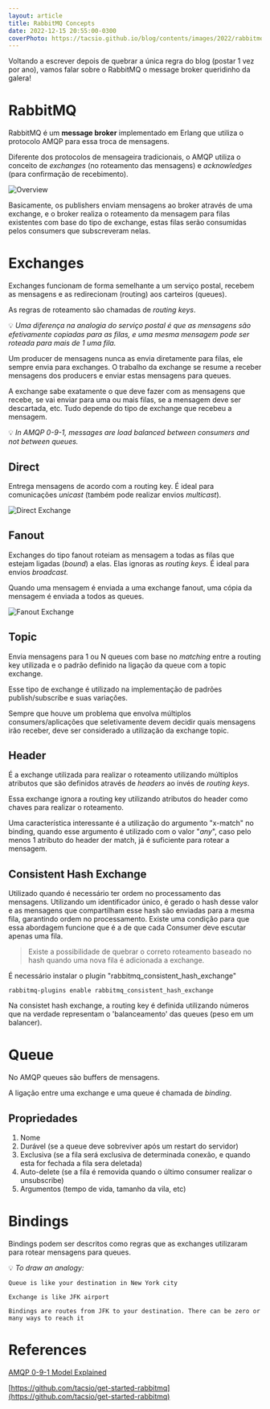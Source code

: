 ```yaml
---
layout: article
title: RabbitMQ Concepts
date: 2022-12-15 20:55:00-0300
coverPhoto: https://tacsio.github.io/blog/contents/images/2022/rabbitmq.png
---
```


Voltando a escrever depois de quebrar a única regra do blog (postar 1 vez por ano), vamos falar sobre o RabbitMQ o message broker queridinho da galera!


# RabbitMQ

RabbitMQ é um **message broker** implementado em Erlang que utiliza o protocolo AMQP para essa troca de mensagens.

Diferente dos protocolos de mensageira tradicionais, o AMQP utiliza o conceito de *exchanges* (no roteamento das mensagens) e *acknowledges* (para confirmação de recebimento).

![Overview](https://tacsio.github.io/blog/contents/images/2022/rabbit-overview.png)

Basicamente, os publishers enviam mensagens ao broker através de uma exchange, e o broker realiza o roteamento da mensagem para filas existentes com base do tipo de exchange, estas filas serão consumidas pelos consumers que subscreveram nelas. 

# Exchanges

Exchanges funcionam de forma semelhante a um serviço postal, recebem as mensagens e as redirecionam (routing) aos carteiros (queues). 

As regras de roteamento são chamadas de *routing keys*.


💡 *Uma diferença na analogia do serviço postal é que as mensagens são efetivamente copiadas para as filas, e uma mesma mensagem pode ser roteada para mais de 1 uma fila.*


Um producer de mensagens nunca as envia diretamente para filas, ele sempre envia para exchanges. O trabalho da exchange se resume a receber mensagens dos producers e enviar estas mensagens para queues. 

A exchange sabe exatamente o que deve fazer com as mensagens que recebe, se vai enviar para uma ou mais filas, se a mensagem deve ser descartada, etc. Tudo depende do tipo de exchange que recebeu a mensagem.



💡 *In AMQP 0-9-1, messages are load balanced between consumers and not between queues.*


## Direct

Entrega mensagens de acordo com a routing key. É ideal para comunicações *unicast* (também pode realizar envios *multicast*).

![Direct Exchange](https://tacsio.github.io/blog/contents/images/2022/rabbit-direct.png)

## Fanout

Exchanges do tipo fanout roteiam as mensagem a todas as filas que estejam ligadas (*bound*) a elas. Elas ignoras as *routing keys.* É ideal para envios *broadcast.* 

Quando uma mensagem é enviada a uma exchange fanout, uma cópia da mensagem é enviada a todos as queues.

![Fanout Exchange](https://tacsio.github.io/blog/contents/images/2022/rabbit-fanout.png)

## Topic

Envia mensagens para 1 ou N queues com base no *matching* entre a routing key utilizada e o padrão definido na ligação da queue com a topic exchange.

Esse tipo de exchange é utilizado na implementação de padrões publish/subscribe e suas variações. 

Sempre que houve um problema que envolva múltiplos consumers/aplicações que seletivamente devem decidir quais mensagens irão receber, deve ser considerado a utilização da exchange topic.

## Header

É a exchange utilizada para realizar o roteamento utilizando múltiplos atributos que são definidos através de *headers* ao invés de *routing keys*.

Essa exchange ignora a routing key utilizando atributos do header como chaves para realizar o roteamento.

Uma característica interessante é a utilização do argumento "x-match" no binding, quando esse argumento é utilizado com o valor "*any*", caso pelo menos 1 atributo do header der match, já é suficiente para rotear a mensagem.

## Consistent Hash Exchange

Utilizado quando é necessário ter ordem no processamento das mensagens. Utilizando um identificador único, é gerado o hash desse valor e as mensagens que compartilham esse hash são enviadas para a mesma fila, garantindo ordem no processamento. Existe uma condição para que essa abordagem funcione que é a de que cada Consumer deve escutar apenas uma fila.

> Existe a possibilidade de quebrar o correto roteamento baseado no hash quando uma nova fila é adicionada a exchange.
> 

É necessário instalar o plugin "rabbitmq_consistent_hash_exchange"

```
rabbitmq-plugins enable rabbitmq_consistent_hash_exchange
```

Na consistet hash exchange, a routing key é definida utilizando números que na verdade representam o 'balanceamento' das queues (peso em um balancer).

# Queue

No AMQP queues são buffers de mensagens.

A ligação entre uma exchange e uma queue é chamada de *binding*.

## Propriedades

1. Nome
2. Durável (se a queue deve sobreviver após um restart do servidor)
3. Exclusiva (se a fila será exclusiva de determinada conexão, e quando esta for fechada a fila sera deletada)
4. Auto-delete (se a fila é removida quando o último consumer realizar o unsubscribe)
5. Argumentos (tempo de vida, tamanho da vila, etc)

# Bindings

Bindings podem ser descritos como regras que as exchanges utilizaram para rotear mensagens para queues.


💡 *To draw an analogy:*

```
Queue is like your destination in New York city

Exchange is like JFK airport

Bindings are routes from JFK to your destination. There can be zero or many ways to reach it
```


# References

[AMQP 0-9-1 Model Explained](https://www.rabbitmq.com/tutorials/amqp-concepts.html)

[https://github.com/tacsio/get-started-rabbitmq](https://github.com/tacsio/get-started-rabbitmq)